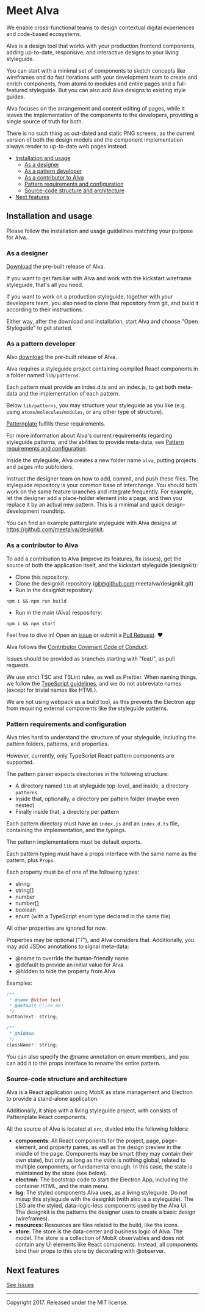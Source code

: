 # Meet Alva

We enable cross-functional teams to design contextual digital experiences and code-based ecosystems.

Alva is a design tool that works with your production frontend components, adding up-to-date,
responsive, and interactive designs to your living styleguide.

You can start with a minimal set of components to sketch concepts like wireframes and do fast
iterations with your development team to create and enrich components, from atoms to modules and
entire pages and a full-featured styleguide. But you can also add Alva designs to existing style
guides.

Alva focuses on the arrangement and content editing of pages, while it leaves the implementation
of the components to the developers, providing a single source of truth for both.

There is no such thing as out-dated and static PNG screens, as the current version of both the
design models and the component implementation always render to up-to-date web pages instead.

- [Installation and usage](#installation-and-usage)
	- [As a designer](#as-a-designer)
	- [As a pattern developer](#as-a-pattern-developer)
	- [As a contributor to Alva](#as-a-contributor-to-alva)
	- [Pattern requirements and configuration](#pattern-requirements-and-configuration)
	- [Source-code structure and architecture](#source-code-structure-and-architecture)
- [Next features](#next-features)

## Installation and usage

Please follow the installation and usage guidelines matching your purpose for Alva.

### As a designer

[Download](https://github.com/meetalva/alva/releases) the pre-built release of Alva.

If you want to get familiar with Alva and work with the kickstart wireframe styleguide, that's all you need.

If you want to work on a production styleguide, together with your developers team, you also need to clone that repository from git, and build it according to their instructions.

Either way, after the download and installation, start Alva and choose "Open Styleguide" to get started.

### As a pattern developer

Also [download](https://github.com/meetalva/alva/releases) the pre-built release of Alva.

Alva requires a styleguide project containing compiled React components in a folder named
`lib/patterns`.

Each pattern must provide an index.d.ts and an index.js, to get both meta-data and the
implementation of each pattern.

Below `lib/patterns`, you may structure your styleguide as you like (e.g. using
`atoms`/`molecules`/`modules`, or any other type of structure).

[Patternplate](https://github.com/sinnerschrader/patternplate) fulfills these requirements.

For more information about Alva's current requirements regarding styleguide patterns, and the abilities to provide meta-data, see [Pattern requirements and configuration](#pattern-requirements-and-configuration).

Inside the styleguide, Alva creates a new folder name `alva`, putting projects and pages into
subfolders.

Instruct the designer team on how to add, commit, and push these files. The styleguide repository is your common base of interchange. You should both work on the same feature branches and integrate frequently. For example, let the designer add a place-holder element into a page, and then you replace it by an actual new pattern. This is a minimal and quick design-development roundtrip.

You can find an example patterglate styleguide with Alva designs at
https://github.com/meetalva/designkit.

### As a contributor to Alva

To add a contribution to Alva (improve its features, fix issues), get the source of both the application itself, and the kickstart styleguide (designkit):

* Clone this repository.
* Clone the designkit repository (git@github.com:meetalva/designkit.git)
* Run in the designkit repository:
```shell
npm i && npm run build
```
* Run in the main (Alva) respository:
```shell
npm i && npm start
```


Feel free to dive in! Open an [issue](https://github.com/meetalva/alva/issues/new) or submit a
[Pull Request](https://github.com/meetalva/alva/compare). ❤️

Alva follows the [Contributor Covenant Code of Conduct](CODE_OF_CONDUCT.md).

Issues should be provided as branches starting with "feat/", as pull requests.

We use strict TSC and TSLint rules, as well as Prettier. When naming things, we follow the [TypeScript guidelines](https://github.com/Microsoft/TypeScript/wiki/Coding-guidelines), and we do not abbreviate names (except for trivial names like HTML).

We are not using webpack as a build tool, as this prevents the Electron app from requiring external components like the styleguide patterns.

### Pattern requirements and configuration

Alva tries hard to understand the structure of your styleguide, including the pattern folders, patterns, and properties.

However, currently, only TypeScript React pattern components are supported.

The pattern parser expects directories in the following structure:

* A directory named `lib` at styleguide top-level, and inside, a directory `patterns`.
* Inside that, optionally, a directory per pattern folder (maybe even nested)
* Finally inside that, a directory per pattern

Each pattern directory must have an `index.js` and an `index.d.ts` file, containing the implementation, and the typings.

The pattern implementations must be default exports.

Each pattern typing must have a props interface with the same name as the pattern, plus `Props`.

Each property must be of one of the following types:

* string
* string[]
* number
* number[]
* boolean
* enum (with a TypeScript enum type declared in the same file)

All other properties are ignored for now.

Properties may be optional ("`?`"), and Alva considers that. Additionally, you may add JSDoc annotations to signal meta-data:

* @name to override the human-friendly name
* @default to provide an initial value for Alva
* @hidden to hide the property from Alva

Examples:

```javascript
/**
 * @name Button text
 * @default Click me!
 */
buttonText: string;
```

```javascript
/**
 * @hidden
 */
className?: string;
```

You can also specify the @name annotation on enum members, and you can add it to the props interface to rename the entire pattern.

### Source-code structure and architecture

Alva is a React application using MobX as state management and Electron to provide a stand-alone application.

Additionally, it ships with a living styleguide project, with consists of Patternplate React components.

All the source of Alva is located at `src`, divided into the following folders:

* **components**: All React components for the project, page, page-element, and property panes, as well as the design preview in the middle of the page. Components may be smart (they may contain their own state), but only as long as the state is nothing global, related to multiple componnets, or fundamental enough. In this case, the state is maintained by the store (see below).
* **electron**: The bootstrap code to start the Electron App, including the container HTML, and the main menu.
* **lsg**: The styled components Alva uses, as a living styleguide. Do not mixup this styleguide with the designkit (with also is a styleguide). The LSG are the styled, data-logic-less components used by the Alva UI. The designkit is the patterns the designer uses to create a basic design (wireframes).
* **resources**: Resources are files related to the build, like the icons.
* **store**: The store is the data-center and business logic of Alva. The model. The store is a collection of MobX observables and does not contain any UI elements like React components. Instead, all components bind their props to this store by decorating with @observer.

## Next features

[See Issues](https://github.com/meetalva/alva/issues?q=is%3Aopen+is%3Aissue)

---

Copyright 2017. Released under the MIT license.
